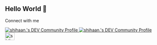 ## Hello World  👋  

Connect with me 
<!--
**theneoterik/theneoterik** is a ✨ _special_ ✨ repository because its `README.md` (this file) appears on your GitHub profile.


                
-->


 
<p align="left">


<a href="https://twitter.com/the_neoterik">
  <img src="https://img.icons8.com/android/24/000000/twitter.png" alt="shihaan.'s DEV Community Profile" >
  </a>

<a href="https://www.linkedin.com/in/shihaan-w-s-7b6a851a0/">
  <img src="https://img.icons8.com/metro/26/000000/linkedin.png" alt="shihaan.'s DEV Community Profile" >
</a>
      
<a href="https://dev.to/the_neoterik">
  <img src="https://d2fltix0v2e0sb.cloudfront.net/dev-badge.svg" alt="shihaan.'s DEV Community Profile" height="25" width="31">
</a>
      
</p>


